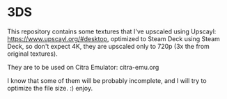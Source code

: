 # 3DS
This repository contains some textures that I've upscaled using Upscayl: https://www.upscayl.org/#desktop, optimized to Steam Deck using Steam Deck, so don't expect 4K, they are upscaled only to 720p (3x the from original textures).

They are to be used on Citra Emulator: citra-emu.org

I know that some of them will be probably incomplete, and I will try to optimize the file size. :)
enjoy.
